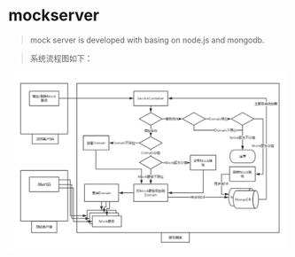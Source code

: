 mockserver
====================

> mock server is developed with basing on node.js and mongodb.

>系统流程图如下：

![](/mockserver.png "mockserver")